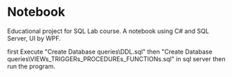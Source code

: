 # Notebook
Educational project for SQL Lab course. A notebook using C# and SQL Server, UI by WPF.


first Execute "Create Database queries\DDL.sql" then "Create Database queries\VIEWs_TRIGGERs_PROCEDUREs_FUNCTIONs.sql" in sql server then run the program.
